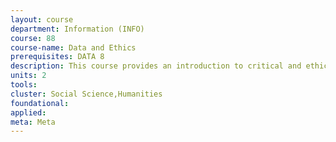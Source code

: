 ```yaml
---
layout: course 
department: Information (INFO)
course: 88
course-name: Data and Ethics
prerequisites: DATA 8
description: This course provides an introduction to critical and ethical issues surrounding data and society. It blends social and historical perspectives on data with ethics, policy, and case examples from Facebook's Emotional Contagion experiment to search engine algorithms to self-driving cars to help students develop a workable understanding of current ethical issues in data science. Ethical and policy-related concepts addressed include - research ethics; privacy and surveillance; data and discrimination; and the black box of algorithms. Importantly, these issues will be addressed throughout the lifecycle of data from collection to storage to analysis and application.
units: 2
tools: 
cluster: Social Science,Humanities
foundational: 
applied: 
meta: Meta
---
```

